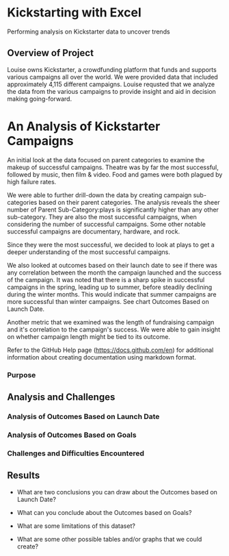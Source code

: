 # Kickstarting with Excel
Performing analysis on Kickstarter data to uncover trends
## Overview of Project
Louise owns Kickstarter, a crowdfunding platform that funds and supports various campaigns all over the world. We were provided data that 
included approximately 4,115 different campaigns. Louise requsted that we analyze the data from the various campaigns
to provide insight and aid in decision making going-forward. 

# An Analysis of Kickstarter Campaigns

An initial look at the data focused on parent categories to examine the makeup of successful campaigns. Theatre was by far the most
successful, followed by music, then film & video. Food and games were both plagued by high failure rates.

We were able to further drill-down the data by creating campaign sub-categories based on their parent categories. The analysis reveals the sheer 
number of Parent Sub-Category:plays is significantly higher than any other  sub-category. They are also the most successful campaigns, when 
considering the number of successful campaigns. Some other notable successful campaigns are documentary, hardware, and rock.

Since they were the most successful, we decided to look at plays to get a deeper understanding of the most successful campaigns. 




We also looked at outcomes based on their launch date to see if there was any correlation between the month the campaign launched and the 
success of the campaign. It was noted that there is a sharp spike in successful campaigns in the spring, leading up to summer, before steadily declining during the winter months.
This would indicate that summer campaigns are more successful than winter campaigns. See chart Outcomes Based on Launch Date.

Another metric that we examined was the length of fundraising campaign and it's correlation to the campaign's success. We were able to 
gain insight on whether campaign length might be tied to its outcome. 

Refer to the GitHub Help page (https://docs.github.com/en) for additional information about creating documentation using markdown format.
### Purpose

## Analysis and Challenges

### Analysis of Outcomes Based on Launch Date

### Analysis of Outcomes Based on Goals

### Challenges and Difficulties Encountered

## Results

- What are two conclusions you can draw about the Outcomes based on Launch Date?

- What can you conclude about the Outcomes based on Goals?

- What are some limitations of this dataset?

- What are some other possible tables and/or graphs that we could create?
